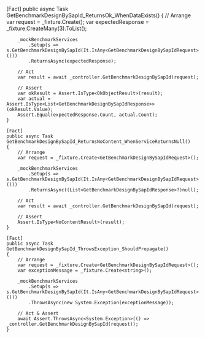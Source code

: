[Fact]
    public async Task GetBenchmarkDesignBySapId_ReturnsOk_WhenDataExists()
    {
        // Arrange
        var request = _fixture.Create<GetBenchmarkDesignBySapIdRequest>();
        var expectedResponse = _fixture.CreateMany<GetBenchmarkDesignBySapIdResponse>(3).ToList();

        _mockBenchmarkServices
            .Setup(s => s.GetBenchmarkDesignBySapId(It.IsAny<GetBenchmarkDesignBySapIdRequest>()))
            .ReturnsAsync(expectedResponse);

        // Act
        var result = await _controller.GetBenchmarkDesignBySapId(request);

        // Assert
        var okResult = Assert.IsType<OkObjectResult>(result);
        var actual = Assert.IsType<List<GetBenchmarkDesignBySapIdResponse>>(okResult.Value);
        Assert.Equal(expectedResponse.Count, actual.Count);
    }

    [Fact]
    public async Task GetBenchmarkDesignBySapId_ReturnsNoContent_WhenServiceReturnsNull()
    {
        // Arrange
        var request = _fixture.Create<GetBenchmarkDesignBySapIdRequest>();

        _mockBenchmarkServices
            .Setup(s => s.GetBenchmarkDesignBySapId(It.IsAny<GetBenchmarkDesignBySapIdRequest>()))
            .ReturnsAsync((List<GetBenchmarkDesignBySapIdResponse>?)null);

        // Act
        var result = await _controller.GetBenchmarkDesignBySapId(request);

        // Assert
        Assert.IsType<NoContentResult>(result);
    }

    [Fact]
    public async Task GetBenchmarkDesignBySapId_ThrowsException_ShouldPropagate()
    {
        // Arrange
        var request = _fixture.Create<GetBenchmarkDesignBySapIdRequest>();
        var exceptionMessage = _fixture.Create<string>();

        _mockBenchmarkServices
            .Setup(s => s.GetBenchmarkDesignBySapId(It.IsAny<GetBenchmarkDesignBySapIdRequest>()))
            .ThrowsAsync(new System.Exception(exceptionMessage));

        // Act & Assert
        await Assert.ThrowsAsync<System.Exception>(() => _controller.GetBenchmarkDesignBySapId(request));
    }
